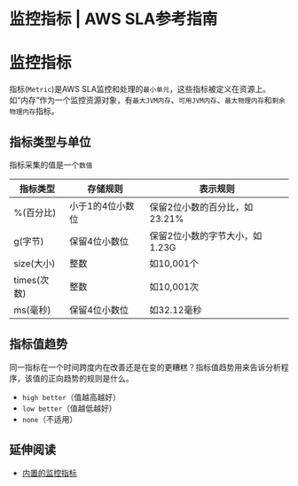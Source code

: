 # 监控指标 | AWS SLA参考指南

# 监控指标

指标(`Metric`)是AWS SLA监控和处理的`最小单元`，这些指标被定义在资源上。如“内存”作为一个监控资源对象，有`最大JVM内存`、`可用JVM内存`、`最大物理内存`和`剩余物理内存`指标。

## 指标类型与单位

指标采集的值是一个`数值`

指标类型 | 存储规则 | 表示规则  
---|---|---  
%(百分比) | 小于1的4位小数位 | 保留2位小数的百分比，如23.21%  
g(字节) | 保留4位小数位 | 保留2位小数的字节大小，如1.23G  
size(大小) | 整数 | 如10,001个  
times(次数) | 整数 | 如10,001次  
ms(毫秒) | 保留4位小数位 | 如32.12毫秒  
  
## 指标值趋势

同一指标在一个时间跨度内在改善还是在变的更糟糕？指标值趋势用来告诉分析程序，该值的正向趋势的规则是什么。

  * `high better`（值越高越好）
  * `low better`（值越低越好）
  * `none`（不适用）

## 延伸阅读

  * [内置的监控指标](<../appendix1/resource_metric.html>)